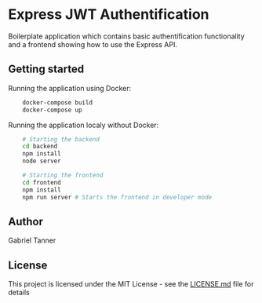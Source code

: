 # Express JWT Authentification

Boilerplate application which contains basic authentification functionality and a frontend showing how to use the Express API.

## Getting started

Running the application using Docker:

```bash
    docker-compose build
    docker-compose up
```

Running the application localy without Docker:

```bash
    # Starting the backend
    cd backend
    npm install
    node server

    # Starting the frontend
    cd frontend
    npm install
    npm run server # Starts the frontend in developer mode
```

## Author

Gabriel Tanner

## License

This project is licensed under the MIT License - see the [LICENSE.md](LICENSE) file for details